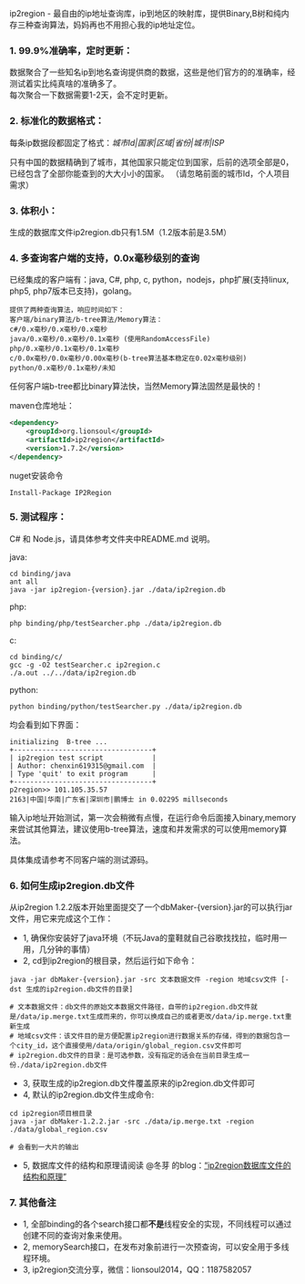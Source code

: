 ip2region - 最自由的ip地址查询库，ip到地区的映射库，提供Binary,B树和纯内存三种查询算法，妈妈再也不用担心我的ip地址定位。

### 1. 99.9%准确率，定时更新：

数据聚合了一些知名ip到地名查询提供商的数据，这些是他们官方的的准确率，经测试着实比纯真啥的准确多了。<br />
每次聚合一下数据需要1-2天，会不定时更新。

### 2. 标准化的数据格式：

每条ip数据段都固定了格式：_城市Id|国家|区域|省份|城市|ISP_

只有中国的数据精确到了城市，其他国家只能定位到国家，后前的选项全部是0，已经包含了全部你能查到的大大小小的国家。
（请忽略前面的城市Id，个人项目需求）

### 3. 体积小：

生成的数据库文件ip2region.db只有1.5M（1.2版本前是3.5M）

### 4. 多查询客户端的支持，0.0x毫秒级别的查询

已经集成的客户端有：java, C#, php, c, python，nodejs，php扩展(支持linux, php5, php7版本已支持)，golang。

    提供了两种查询算法，响应时间如下：
    客户端/binary算法/b-tree算法/Memory算法：
    c#/0.x毫秒/0.x毫秒/0.x毫秒
    java/0.x毫秒/0.x毫秒/0.1x毫秒 (使用RandomAccessFile)
    php/0.x毫秒/0.1x毫秒/0.1x毫秒
    c/0.0x毫秒/0.0x毫秒/0.00x毫秒(b-tree算法基本稳定在0.02x毫秒级别)
    python/0.x毫秒/0.1x毫秒/未知

任何客户端b-tree都比binary算法快，当然Memory算法固然是最快的！

maven仓库地址：
```xml
<dependency>
    <groupId>org.lionsoul</groupId>
    <artifactId>ip2region</artifactId>
    <version>1.7.2</version>
</dependency>
```
nuget安装命令
```shell
Install-Package IP2Region
```

### 5. 测试程序：
C# 和 Node.js，请具体参考文件夹中README.md 说明。

java: 
```shell
cd binding/java
ant all
java -jar ip2region-{version}.jar ./data/ip2region.db
```

php: 
```shell
php binding/php/testSearcher.php ./data/ip2region.db
```

c: 
```shell
cd binding/c/
gcc -g -O2 testSearcher.c ip2region.c
./a.out ../../data/ip2region.db
```

python: 
```shell
python binding/python/testSearcher.py ./data/ip2region.db
```

均会看到如下界面：
```shell
initializing  B-tree ... 
+----------------------------------+
| ip2region test script            |
| Author: chenxin619315@gmail.com  |
| Type 'quit' to exit program      |
+----------------------------------+
p2region>> 101.105.35.57
2163|中国|华南|广东省|深圳市|鹏博士 in 0.02295 millseconds
```

输入ip地址开始测试，第一次会稍微有点慢，在运行命令后面接入binary,memory来尝试其他算法，建议使用b-tree算法，速度和并发需求的可以使用memory算法。

具体集成请参考不同客户端的测试源码。


### 6. 如何生成ip2region.db文件

从ip2region 1.2.2版本开始里面提交了一个dbMaker-{version}.jar的可以执行jar文件，用它来完成这个工作：
* 1, 确保你安装好了java环境（不玩Java的童鞋就自己谷歌找找拉，临时用一用，几分钟的事情）
* 2, cd到ip2region的根目录，然后运行如下命令：

```shell
java -jar dbMaker-{version}.jar -src 文本数据文件 -region 地域csv文件 [-dst 生成的ip2region.db文件的目录]

# 文本数据文件：db文件的原始文本数据文件路径，自带的ip2region.db文件就是/data/ip.merge.txt生成而来的，你可以换成自己的或者更改/data/ip.merge.txt重新生成
# 地域csv文件：该文件目的是方便配置ip2region进行数据关系的存储，得到的数据包含一个city_id，这个直接使用/data/origin/global_region.csv文件即可
# ip2region.db文件的目录：是可选参数，没有指定的话会在当前目录生成一份./data/ip2region.db文件
```

* 3, 获取生成的ip2region.db文件覆盖原来的ip2region.db文件即可
* 4, 默认的ip2region.db文件生成命令:

```shell
cd ip2region项目根目录
java -jar dbMaker-1.2.2.jar -src ./data/ip.merge.txt -region ./data/global_region.csv

# 会看到一大片的输出
```

* 5, 数据库文件的结构和原理请阅读 @冬芽 的blog：[“ip2region数据库文件的结构和原理”](http://dongyado.com/tool/2016/08/18/structure-of-ip2region-database-file/)


### 7. 其他备注
* 1, 全部binding的各个search接口都<b>不是</b>线程安全的实现，不同线程可以通过创建不同的查询对象来使用。
* 2, memorySearch接口，在发布对象前进行一次预查询，可以安全用于多线程环境。
* 3, ip2region交流分享，微信：lionsoul2014，QQ：1187582057
